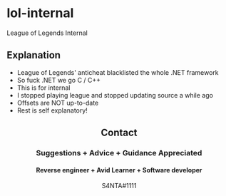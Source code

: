 # lol-internal
League of Legends Internal 


## Explanation
- League of Legends' anticheat blacklisted the whole .NET framework
- So fuck .NET we go C / C++
- This is for internal
- I stopped playing league and stopped updating source a while ago
- Offsets are NOT up-to-date
- Rest is self explanatory!



<h2 align="center">Contact</h2>
<h3 align="center">Suggestions + Advice + Guidance Appreciated </h3>
<h4 align="center">Reverse engineer + Avid Learner + Software developer</h4>
<p align="center">S4NTA#1111</p>


